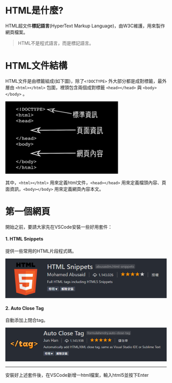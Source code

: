 # HTML是什麼?

HTML超文件**標記語言**\(HyperText Markup Language\)，由W3C維護，用來製作網頁檔案。

> HTML不是程式語言，而是標記語言。

# HTML文件結構

HTML文件是由標籤組成\(如下圖\)，除了`<!DOCTYPE>` 外大部分都是成對標籤，最外層由 `<html></html>` 包圍，裡頭包含兩個成對標籤 `<head></head>` 與 `<body></body>` 。

![](/assets/html結構.png)

其中，`<html></html>` 用來定義html文件，`<head></head>` 用來定義檔頭內容、頁面資訊，`<body></body>` 用來定義網頁內容本文。

# 第一個網頁

開始之前，要請大家先在VSCode安裝一些好用套件：

#### 1. **HTML Snippets**

提供一些常用的HTML片段程式碼。

![](/assets/html-plugin-1.png)

#### 2. Auto Close Tag

自動添加上閉合tag。

![](/assets/html-plugin-2.png)

---

安裝好上述套件後，在VSCode新增一html檔案，輸入html5並按下Enter



